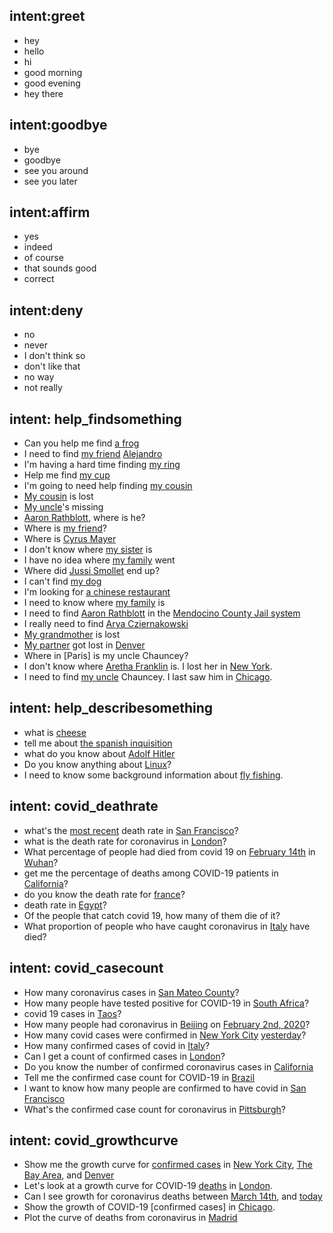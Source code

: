 ## intent:greet
- hey
- hello
- hi
- good morning
- good evening
- hey there

## intent:goodbye
- bye
- goodbye
- see you around
- see you later

## intent:affirm
- yes
- indeed
- of course
- that sounds good
- correct

## intent:deny
- no
- never
- I don't think so
- don't like that
- no way
- not really

## intent: help_findsomething
- Can you help me find [a frog](target)
- I need to find [my friend](role) [Alejandro](target)
- I'm having a hard time finding [my ring](role)
- Help me find [my cup](role)
- I'm going to need help finding [my cousin](role)
- [My cousin](role) is lost
- [My uncle](role)'s missing
- [Aaron Rathblott](target), where is he?
- Where is [my friend](role)?
- Where is [Cyrus Mayer](target)
- I don't know where [my sister](role) is
- I have no idea where [my family](role) went
- Where did [Jussi Smollet](target) end up?
- I can't find [my dog](role)
- I'm looking for [a chinese restaurant](role)
- I need to know where [my family](target) is
- I need to find [Aaron Rathblott](target) in the [Mendocino County Jail system](area)
- I really need to find [Arya Cziernakowski](target)
- [My grandmother](role) is lost
- [My partner](role) got lost in [Denver](area)
- Where in [Paris] is my uncle Chauncey?
- I don't know where [Aretha Franklin](target) is. I lost her in [New York](area).
- I need to find [my uncle](role) Chauncey. I last saw him in [Chicago](area).

## intent: help_describesomething
- what is [cheese](target)
- tell me about [the spanish inquisition](target)
- what do you know about [Adolf Hitler](target)
- Do you know anything about [Linux](target)?
- I need to know some background information about [fly fishing](target).

## intent: covid_deathrate
- what's the [most recent](time_scope) death rate in [San Francisco](area)?
- what is the death rate for coronavirus in [London](area)?
- What percentage of people had died from covid 19 on [February 14th](time_scope) in [Wuhan](area)?
- get me the percentage of deaths among COVID-19 patients in [California](area)?
- do you know the death rate for [france](area)?
- death rate in [Egypt](area)?
- Of the people that catch covid 19, how many of them die of it?
- What proportion of people who have caught coronavirus in [Italy](area) have died?


## intent: covid_casecount
- How many coronavirus cases in [San Mateo County](area)?
- How many people have tested positive for COVID-19 in [South Africa](area)?
- covid 19 cases in [Taos](area)?
- How many people had coronavirus in [Beijing](area) on [February 2nd, 2020](date)?
- How many covid cases were confirmed in [New York City](area) [yesterday](date)?
- How many confirmed cases of covid in [Italy](area)?
- Can I get a count of confirmed cases in [London](area)?
- Do you know the number of confirmed coronavirus cases in [California](area)
- Tell me the confirmed case count for COVID-19 in [Brazil](area)
- I want to know how many people are confirmed to have covid in [San Francisco](area)
- What's the confirmed case count for coronavirus in [Pittsburgh](area)?

## intent: covid_growthcurve
- Show me the growth curve for [confirmed cases](data_type) in [New York City](area), [The Bay Area](area), and [Denver](area)
- Let's look at a growth curve for COVID-19 [deaths](data_type) in [London](area).
- Can I see growth for coronavirus deaths between [March 14th](start_date), and [today](end_date)
- Show the growth of COVID-19 [confirmed cases] in [Chicago](area).
- Plot the curve of deaths from coronavirus in [Madrid](area)


